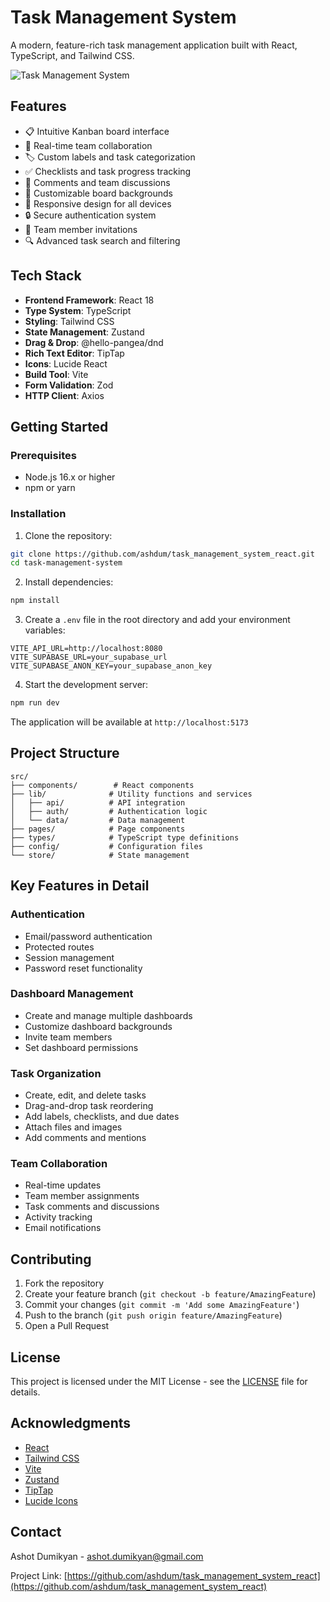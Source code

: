 # Task Management System

A modern, feature-rich task management application built with React, TypeScript, and Tailwind CSS.

![Task Management System](https://images.unsplash.com/photo-1557683311-eac922347aa1?w=1200&q=80)

## Features

- 📋 Intuitive Kanban board interface
- 👥 Real-time team collaboration
- 🏷️ Custom labels and task categorization
- ✅ Checklists and task progress tracking
- 💬 Comments and team discussions
- 🎨 Customizable board backgrounds
- 📱 Responsive design for all devices
- 🔒 Secure authentication system
- 🤝 Team member invitations
- 🔍 Advanced task search and filtering

## Tech Stack

- **Frontend Framework**: React 18
- **Type System**: TypeScript
- **Styling**: Tailwind CSS
- **State Management**: Zustand
- **Drag & Drop**: @hello-pangea/dnd
- **Rich Text Editor**: TipTap
- **Icons**: Lucide React
- **Build Tool**: Vite
- **Form Validation**: Zod
- **HTTP Client**: Axios

## Getting Started

### Prerequisites

- Node.js 16.x or higher
- npm or yarn

### Installation

1. Clone the repository:
```bash
git clone https://github.com/ashdum/task_management_system_react.git
cd task-management-system
```

2. Install dependencies:
```bash
npm install
```

3. Create a `.env` file in the root directory and add your environment variables:
```env
VITE_API_URL=http://localhost:8080
VITE_SUPABASE_URL=your_supabase_url
VITE_SUPABASE_ANON_KEY=your_supabase_anon_key
```

4. Start the development server:
```bash
npm run dev
```

The application will be available at `http://localhost:5173`

## Project Structure

```
src/
├── components/        # React components
├── lib/              # Utility functions and services
│   ├── api/          # API integration
│   ├── auth/         # Authentication logic
│   └── data/         # Data management
├── pages/            # Page components
├── types/            # TypeScript type definitions
├── config/           # Configuration files
└── store/            # State management
```

## Key Features in Detail

### Authentication

- Email/password authentication
- Protected routes
- Session management
- Password reset functionality

### Dashboard Management

- Create and manage multiple dashboards
- Customize dashboard backgrounds
- Invite team members
- Set dashboard permissions

### Task Organization

- Create, edit, and delete tasks
- Drag-and-drop task reordering
- Add labels, checklists, and due dates
- Attach files and images
- Add comments and mentions

### Team Collaboration

- Real-time updates
- Team member assignments
- Task comments and discussions
- Activity tracking
- Email notifications

## Contributing

1. Fork the repository
2. Create your feature branch (`git checkout -b feature/AmazingFeature`)
3. Commit your changes (`git commit -m 'Add some AmazingFeature'`)
4. Push to the branch (`git push origin feature/AmazingFeature`)
5. Open a Pull Request

## License

This project is licensed under the MIT License - see the [LICENSE](LICENSE) file for details.

## Acknowledgments

- [React](https://reactjs.org/)
- [Tailwind CSS](https://tailwindcss.com/)
- [Vite](https://vitejs.dev/)
- [Zustand](https://github.com/pmndrs/zustand)
- [TipTap](https://tiptap.dev/)
- [Lucide Icons](https://lucide.dev/)

## Contact

Ashot Dumikyan - ashot.dumikyan@gmail.com

Project Link: [https://github.com/ashdum/task_management_system_react](https://github.com/ashdum/task_management_system_react)

